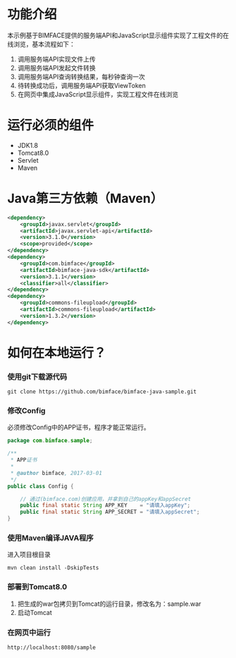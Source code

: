 # 功能介绍

本示例基于BIMFACE提供的服务端API和JavaScript显示组件实现了工程文件的在线浏览，基本流程如下：
1. 调用服务端API实现文件上传
2. 调用服务端API发起文件转换
3. 调用服务端API查询转换结果，每秒钟查询一次
4. 待转换成功后，调用服务端API获取ViewToken
5. 在网页中集成JavaScript显示组件，实现工程文件在线浏览

# 运行必须的组件

* JDK1.8
* Tomcat8.0
* Servlet
* Maven

# Java第三方依赖（Maven）

```xml
<dependency>
	<groupId>javax.servlet</groupId>
	<artifactId>javax.servlet-api</artifactId>
	<version>3.1.0</version>
	<scope>provided</scope>
</dependency>
<dependency>
	<groupId>com.bimface</groupId>
	<artifactId>bimface-java-sdk</artifactId>
	<version>3.1.1</version>
	<classifier>all</classifier>
</dependency>
<dependency>
	<groupId>commons-fileupload</groupId>
	<artifactId>commons-fileupload</artifactId>
	<version>1.3.2</version>
</dependency>
```

# 如何在本地运行？

### 使用git下载源代码

```
git clone https://github.com/bimface/bimface-java-sample.git
```

### 修改Config

必须修改Config中的APP证书，程序才能正常运行。

```java
package com.bimface.sample;

/**
 * APP证书
 * 
 * @author bimface, 2017-03-01
 */
public class Config {

    // 通过(bimface.com)创建应用，并拿到自己的appKey和appSecret
    public final static String APP_KEY    = "请填入appKey";
    public final static String APP_SECRET = "请填入appSecret";
}
```

### 使用Maven编译JAVA程序

进入项目根目录

```
mvn clean install -DskipTests
```

### 部署到Tomcat8.0

1. 把生成的war包拷贝到Tomcat的运行目录，修改名为：sample.war
2. 启动Tomcat

### 在网页中运行

```
http://localhost:8080/sample
```